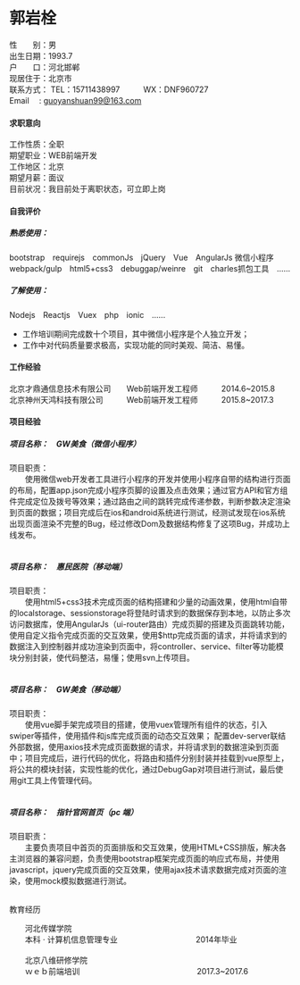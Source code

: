 # 郭岩栓
性　　别：男<br>
出生日期：1993.7<br>
户　　口：河北邯郸<br>
现居住于：北京市<br>
联系方式： TEL：15711438997　　　WX：DNF960727 <br>
Email 　: guoyanshuan99@163.com

#### 求职意向
工作性质：全职 <br>
期望职业：WEB前端开发<br>
工作地区：北京<br>
期望月薪：面议<br>
目前状况：我目前处于离职状态，可立即上岗<br>
#### 自我评价
##### 熟悉使用：
bootstrap　requirejs　commonJs　jQuery　Vue　AngularJs  微信小程序　webpack/gulp　html5+css3　debuggap/weinre　git　charles抓包工具　......      
##### 了解使用：
Nodejs　Reactjs　Vuex　php　ionic　......

* 工作培训期间完成数十个项目，其中微信小程序是个人独立开发；
* 工作中对代码质量要求极高，实现功能的同时美观、简洁、易懂。

#### 工作经验

北京才鼎通信息技术有限公司　　Web前端开发工程师　　　2014.6\~2015.8<br>
北京神州天鸿科技有限公司　　　Web前端开发工程师　　　2015.8\~2017.3

#### 项目经验
 
##### 项目名称：　GW美食（微信小程序）<br>
项目职责：<br>
　　使用微信web开发者工具进行小程序的开发并使用小程序自带的结构进行页面的布局，配置app.json完成小程序页脚的设置及点击效果；通过官方API和官方组件完成定位及拨号等效果；通过路由之间的跳转完成传递参数，判断参数决定渲染到页面的数据；项目完成后在ios和android系统进行测试，经测试发现在ios系统出现页面渲染不完整的Bug，经过修改Dom及数据结构修复了这项Bug，并成功上线发布。<br><br>
##### 项目名称：　惠民医院（移动端） <br>
项目职责：<br>
　　使用html5+css3技术完成页面的结构搭建和少量的动画效果，使用html自带的localstorage、sessionstorage将登陆时请求到的数据保存到本地，以防止多次访问数据库，使用AngularJs（ui-router路由）完成页脚的搭建及页面跳转功能，使用自定义指令完成页面的交互效果，使用$http完成页面的请求，并将请求到的数据注入到控制器并成功渲染到页面中，将controller、service、filter等功能模块分别封装，使代码整洁，易懂；使用svn上传项目。<br><br>
##### 项目名称：　GW美食（移动端） <br>
项目职责：<br>
　　使用vue脚手架完成项目的搭建，使用vuex管理所有组件的状态，引入swiper等插件，使用插件和js库完成页面的动态交互效果； 配置dev-server联结外部数据，使用axios技术完成页面数据的请求，并将请求到的数据渲染到页面中；项目完成后，进行代码的优化，将路由和插件分别封装并挂载到vue原型上，将公共的模块封装，实现性能的优化，通过DebugGap对项目进行测试，最后使用git工具上传管理代码。<br><br>
##### 项目名称：　指针官网首页（pc 端） <br>
项目职责：<br>
　　主要负责项目中首页的页面排版和交互效果，使用HTML+CSS排版，解决各主浏览器的兼容问题，负责使用bootstrap框架完成页面的响应式布局，并使用javascript，jquery完成页面的交互效果，使用ajax技术请求数据完成对页面的渲染，使用mock模拟数据进行测试。<br><br>

教育经历<br>

　　河北传媒学院<br>
　　本科 · 计算机信息管理专业　　　　　　　　　　2014年毕业<br><br>
　　北京八维研修学院<br>
　　ｗｅｂ前端培训　　　　　　　　　　　　　　　2017.3\~2017.6<br>



